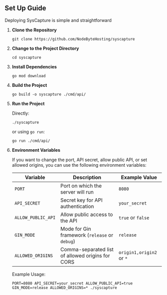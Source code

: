 ## Set Up Guide
Deploying SysCapture is simple and straightforward

1. **Clone the Repository**

    ```shell
    git clone https://github.com/NodeByteHosting/syscapture
    ```

2. **Change to the Project Directory**

    ```shell
    cd syscapture
    ```

3. **Install Dependencies**

    ```shell
    go mod download
    ```

4. **Build the Project**

    ```shell
    go build -o syscapture ./cmd/api/
    ```

5. **Run the Project**

    Directly:

    ```shell
    ./syscapture
    ```

    or using `go run`:

    ```shell
    go run ./cmd/api/
    ```

6. **Environment Variables**

    If you want to change the port, API secret, allow public API, or set allowed origins, you can use the following environment variables:

    | Variable         | Description                                      | Example Value          |
    |------------------|--------------------------------------------------|------------------------|
    | `PORT`           | Port on which the server will run                | `8080`                 |
    | `API_SECRET`     | Secret key for API authentication                | `your_secret`          |
    | `ALLOW_PUBLIC_API` | Allow public access to the API                  | `true` or `false`      |
    | `GIN_MODE`       | Mode for Gin framework (`release` or `debug`)    | `release`              |
    | `ALLOWED_ORIGINS`| Comma-separated list of allowed origins for CORS | `origin1,origin2` or `*` |

    Example Usage:

    ```shell
    PORT=8080 API_SECRET=your_secret ALLOW_PUBLIC_API=true GIN_MODE=release ALLOWED_ORIGINS=* ./syscapture
    ```